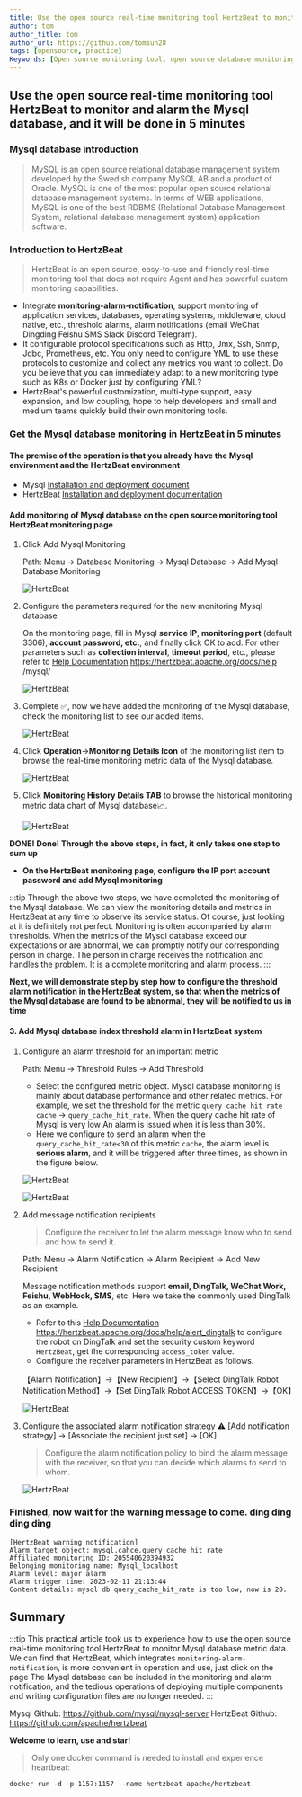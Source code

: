 ```yaml
---
title: Use the open source real-time monitoring tool HertzBeat to monitor and alert Mysql database
author: tom
author_title: tom
author_url: https://github.com/tomsun28
tags: [opensource, practice]
Keywords: [Open source monitoring tool, open source database monitoring, Mysql database monitoring]
---
```


## Use the open source real-time monitoring tool HertzBeat to monitor and alarm the Mysql database, and it will be done in 5 minutes

### Mysql database introduction

> MySQL is an open source relational database management system developed by the Swedish company MySQL AB and a product of Oracle. MySQL is one of the most popular open source relational database management systems. In terms of WEB applications, MySQL is one of the best RDBMS (Relational Database Management System, relational database management system) application software.

### Introduction to HertzBeat

> HertzBeat is an open source, easy-to-use and friendly real-time monitoring tool that does not require Agent and has powerful custom monitoring capabilities.

- Integrate **monitoring-alarm-notification**, support monitoring of application services, databases, operating systems, middleware, cloud native, etc., threshold alarms, alarm notifications (email WeChat Dingding Feishu SMS Slack Discord Telegram).
- It configurable protocol specifications such as Http, Jmx, Ssh, Snmp, Jdbc, Prometheus, etc. You only need to configure YML to use these protocols to customize and collect any metrics you want to collect. Do you believe that you can immediately adapt to a new monitoring type such as K8s or Docker just by configuring YML?
- HertzBeat's powerful customization, multi-type support, easy expansion, and low coupling, hope to help developers and small and medium teams quickly build their own monitoring tools.

### Get the Mysql database monitoring in HertzBeat in 5 minutes

#### The premise of the operation is that you already have the Mysql environment and the HertzBeat environment

- Mysql [Installation and deployment document](https://www.runoob.com/mysql/mysql-install.html)
- HertzBeat [Installation and deployment documentation](https://hertzbeat.apache.org/docs/start/docker-deploy)

#### Add monitoring of Mysql database on the open source monitoring tool HertzBeat monitoring page

1. Click Add Mysql Monitoring

    Path: Menu -> Database Monitoring -> Mysql Database -> Add Mysql Database Monitoring

   ![HertzBeat](/img/blog/monitor-mysql-1.png)

2. Configure the parameters required for the new monitoring Mysql database

   On the monitoring page, fill in Mysql **service IP**, **monitoring port** (default 3306), **account password, etc.**, and finally click OK to add.
   For other parameters such as **collection interval**, **timeout period**, etc., please refer to [Help Documentation](https://hertzbeat.apache.org/docs/help/mysql/) <https://hertzbeat.apache.org/docs/help> /mysql/

   ![HertzBeat](/img/blog/monitor-mysql-2.png)

3. Complete ✅, now we have added the monitoring of the Mysql database, check the monitoring list to see our added items.

   ![HertzBeat](/img/blog/monitor-mysql-1.png)

4. Click **Operation**->**Monitoring Details Icon** of the monitoring list item to browse the real-time monitoring metric data of the Mysql database.

   ![HertzBeat](/img/blog/monitor-mysql-3.png)

5. Click **Monitoring History Details TAB** to browse the historical monitoring metric data chart of Mysql database📈.

   ![HertzBeat](/img/blog/monitor-mysql-4.png)

**DONE! Done! Through the above steps, in fact, it only takes one step to sum up**

- **On the HertzBeat monitoring page, configure the IP port account password and add Mysql monitoring**

:::tip
Through the above two steps, we have completed the monitoring of the Mysql database. We can view the monitoring details and metrics in HertzBeat at any time to observe its service status.
Of course, just looking at it is definitely not perfect. Monitoring is often accompanied by alarm thresholds. When the metrics of the Mysql database exceed our expectations or are abnormal, we can promptly notify our corresponding person in charge. The person in charge receives the notification and handles the problem. It is a complete monitoring and alarm process.
:::

**Next, we will demonstrate step by step how to configure the threshold alarm notification in the HertzBeat system, so that when the metrics of the Mysql database are found to be abnormal, they will be notified to us in time**

#### 3. Add Mysql database index threshold alarm in HertzBeat system

1. Configure an alarm threshold for an important metric

   Path: Menu -> Threshold Rules -> Add Threshold

   - Select the configured metric object. Mysql database monitoring is mainly about database performance and other related metrics. For example, we set the threshold for the metric `query cache hit rate` `cache` -> `query_cache_hit_rate`. When the query cache hit rate of Mysql is very low An alarm is issued when it is less than 30%.
   - Here we configure to send an alarm when the `query_cache_hit_rate<30` of this metric `cache`, the alarm level is **serious alarm**, and it will be triggered after three times, as shown in the figure below.

   ![HertzBeat](/img/blog/monitor-mysql-5.png)

   ![HertzBeat](/img/blog/monitor-mysql-6.png)

2. Add message notification recipients

   > Configure the receiver to let the alarm message know who to send and how to send it.

   Path: Menu -> Alarm Notification -> Alarm Recipient -> Add New Recipient

   Message notification methods support **email, DingTalk, WeChat Work, Feishu, WebHook, SMS**, etc. Here we take the commonly used DingTalk as an example.

   - Refer to this [Help Documentation](https://hertzbeat.apache.org/docs/help/alert_dingtalk) <https://hertzbeat.apache.org/docs/help/alert_dingtalk> to configure the robot on DingTalk and set the security custom keyword `HertzBeat`, get the corresponding `access_token` value.
   - Configure the receiver parameters in HertzBeat as follows.

   【Alarm Notification】->【New Recipient】->【Select DingTalk Robot Notification Method】->【Set DingTalk Robot ACCESS_TOKEN】->【OK】

   ![HertzBeat](/img/blog/alert-notice-1.png)

3. Configure the associated alarm notification strategy ⚠️ [Add notification strategy] -> [Associate the recipient just set] -> [OK]

   > Configure the alarm notification policy to bind the alarm message with the receiver, so that you can decide which alarms to send to whom.

   ![HertzBeat](/img/blog/alert-notice-2.png)

### Finished, now wait for the warning message to come. ding ding ding ding

```text
[HertzBeat warning notification]
Alarm target object: mysql.cahce.query_cache_hit_rate
Affiliated monitoring ID: 205540620394932
Belonging monitoring name: Mysql_localhost
Alarm level: major alarm
Alarm trigger time: 2023-02-11 21:13:44
Content details: mysql db query_cache_hit_rate is too low, now is 20.
```

## Summary

:::tip
This practical article took us to experience how to use the open source real-time monitoring tool HertzBeat to monitor Mysql database metric data. We can find that HertzBeat, which integrates `monitoring-alarm-notification`, is more convenient in operation and use, just click on the page The Mysql database can be included in the monitoring and alarm notification, and the tedious operations of deploying multiple components and writing configuration files are no longer needed.
:::

Mysql Github: <https://github.com/mysql/mysql-server>
HertzBeat Github: <https://github.com/apache/hertzbeat>

**Welcome to learn, use and star!**

> Only one docker command is needed to install and experience heartbeat:

`docker run -d -p 1157:1157 --name hertzbeat apache/hertzbeat`

